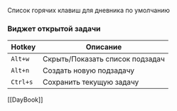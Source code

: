 Список горячих клавиш для дневника по умолчанию

### Виджет открытой задачи

| Hotkey   | Описание                        |
| -------- | ------------------------------- |
| `Alt+w`  | Скрыть/Показать список подзадач |
| `Alt+n`  | Создать новую подзадачу         |
| `Ctrl+s` | Сохранить текущую задачу        | 


[[DayBook]]